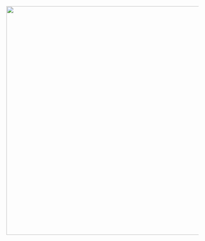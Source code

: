 <p align="center">
<img src="https://github.com/CindCodes/IBM-Data-Analyst-Capstone/blob/main/Graphics/presentation.jpg" width="1300" height="600" alt="Presentation-Banner" title="Presentation">
</p>
